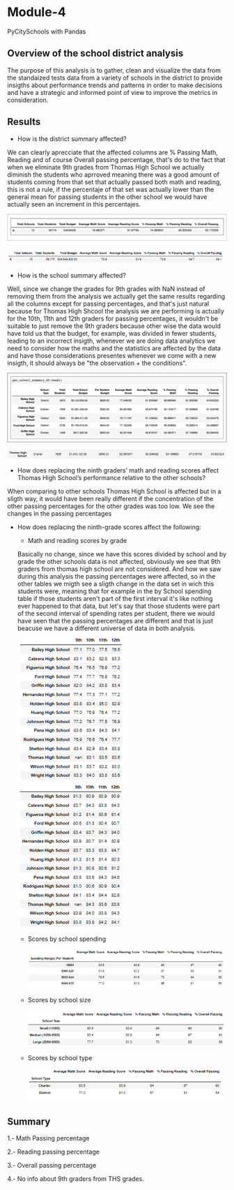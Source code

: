 # Module-4
PyCitySchools with Pandas

## Overview of the school district analysis

The purpose of this analysis is to gather, clean and visualize the data from the standaized tests data from a variety of schools in the district to provide insigths about performance trends and patterns in order to make decisions and have a strategic and informed point of view to improve the metrics in consideration.

## Results
* How is the district summary affected?

We can clearly aprecciate that the affected columns are % Passing Math, Reading and of course Overall passing percentage, that's do to the fact that when we eliminate 9th grades from Thomas High School we actually diminish the students who aprroved meaning there was a good amount of students coming from that set that actually passed both math and reading, this is not a rule, if the percentaje of that set was actually lower than the general mean for passing students in the other school we would have actually seen an increment in this percentajes. 
  
  ![alt text](https://github.com/MauricioIQA/Module-4/blob/main/Resources/district_analysis_previous.png)
  
  ![alt text](https://github.com/MauricioIQA/Module-4/blob/main/Resources/district_analysis_new.PNG)
  
  
* How is the school summary affected?

Well, since we change the grades for 9th grades with NaN instead of removing them from the analysis we actually get the same results regarding all the columns except for passing percentages, and that's just natural because for Thomas High Shcool the analysis we are performing is actually for the 10th, 11th and 12th graders for passing percentages, it wouldn't be suitable to just remove the 9th graders because other wise the data would have told us that the budget, for example, was divided in fewer students, leading to an incorrect insigth, whenever we are doing data analytics we need to consider how the maths and the statistics are affected by the data and have those considerations presentes whenever we come with a new insigth, it should always be "the observation + the conditions".  

  ![alt text](https://github.com/MauricioIQA/Module-4/blob/main/Resources/per_school_summary_previous.png)

  ![alt text](https://github.com/MauricioIQA/Module-4/blob/main/Resources/per_school_summary_now.PNG)

* How does replacing the ninth graders’ math and reading scores affect Thomas High School’s performance relative to the other schools?
  
When comparing to other schools Thomas High School is affected but in a sligth way, it would have been really different if the concentration of the other passing percentages for the other grades was too low. We see the changes in the passing percentages 

* How does replacing the ninth-grade scores affect the following:

  * Math and reading scores by grade
  
  Basically no change, since we have this scores divided by school and by grade the other schools data is not affected, obviously we see that 9th graders from thomas high school are not considered. And how we saw during this analysis the passing percentages were affected, so in the other tables we migth see a sligth change in the data set in wich this students were, meaning that for example in the by School spending table if those students aren't part of the first interval it's like nothing ever happened to that data, but let's say that those students were part of the second interval of spending rates per student, there we would have seen that the passing percentages are different and that is just beacuse we have a different universe of data in both analysis. 
  
    ![alt text](https://github.com/MauricioIQA/Module-4/blob/main/Resources/math_scores_by_grade.PNG)  ![alt text](https://github.com/MauricioIQA/Module-4/blob/main/Resources/reading_scores_by_grade.PNG)
    
  * Scores by school spending
  
    ![alt text](https://github.com/MauricioIQA/Module-4/blob/main/Resources/Scores%20by%20school%20spending.PNG)
    
  * Scores by school size
  
    ![alt text](https://github.com/MauricioIQA/Module-4/blob/main/Resources/Scores%20by%20school%20size.PNG)
    
  * Scores by school type
  
    ![alt text](https://github.com/MauricioIQA/Module-4/blob/main/Resources/Scores%20by%20school%20type.PNG)
   
 ## Summary
 
 1.- Math Passing percentage
 
 2.- Reading passing percentage
 
 3.- Overall passing percentage
 
 4.- No info about 9th graders from THS grades. 
   
